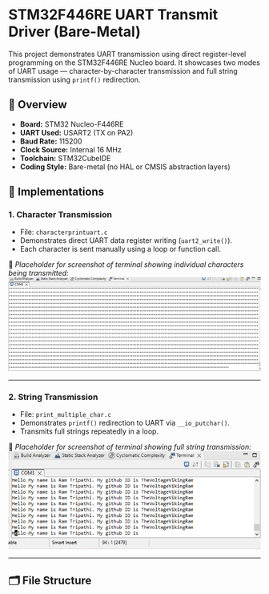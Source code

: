 # STM32F446RE UART Transmit Driver (Bare-Metal)

This project demonstrates UART transmission using direct register-level programming on the STM32F446RE Nucleo board. It showcases two modes of UART usage — character-by-character transmission and full string transmission using `printf()` redirection.

## 🚀 Overview

- **Board:** STM32 Nucleo-F446RE  
- **UART Used:** USART2 (TX on PA2)  
- **Baud Rate:** 115200  
- **Clock Source:** Internal 16 MHz  
- **Toolchain:** STM32CubeIDE  
- **Coding Style:** Bare-metal (no HAL or CMSIS abstraction layers)  

## 🔧 Implementations

### 1. **Character Transmission**
- File: `characterprintuart.c`
- Demonstrates direct UART data register writing (`uart2_write()`).
- Each character is sent manually using a loop or function call.

📸 *Placeholder for screenshot of terminal showing individual characters being transmitted:*  
![Character Transmission](Transmit_to_terminal.png)

---

### 2. **String Transmission**
- File: `print_multiple_char.c`
- Demonstrates `printf()` redirection to UART via `__io_putchar()`.
- Transmits full strings repeatedly in a loop.

📸 *Placeholder for screenshot of terminal showing full string transmission:*  
![String Transmission](print_multiple_char.png)

---

## 🗂️ File Structure